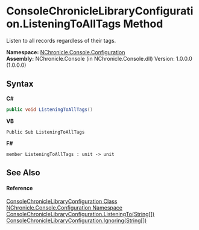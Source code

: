 # ConsoleChronicleLibraryConfiguration.ListeningToAllTags Method 
 

Listen to all records regardless of their tags.

**Namespace:**&nbsp;<a href="N_NChronicle_Console_Configuration.md">NChronicle.Console.Configuration</a><br />**Assembly:**&nbsp;NChronicle.Console (in NChronicle.Console.dll) Version: 1.0.0.0 (1.0.0.0)

## Syntax

**C#**<br />
``` C#
public void ListeningToAllTags()
```

**VB**<br />
``` VB
Public Sub ListeningToAllTags
```

**F#**<br />
``` F#
member ListeningToAllTags : unit -> unit 

```


## See Also


#### Reference
<a href="T_NChronicle_Console_Configuration_ConsoleChronicleLibraryConfiguration.md">ConsoleChronicleLibraryConfiguration Class</a><br /><a href="N_NChronicle_Console_Configuration.md">NChronicle.Console.Configuration Namespace</a><br /><a href="M_NChronicle_Console_Configuration_ConsoleChronicleLibraryConfiguration_ListeningTo_1.md">ConsoleChronicleLibraryConfiguration.ListeningTo(String[])</a><br /><a href="M_NChronicle_Console_Configuration_ConsoleChronicleLibraryConfiguration_Ignoring_1.md">ConsoleChronicleLibraryConfiguration.Ignoring(String[])</a><br />
